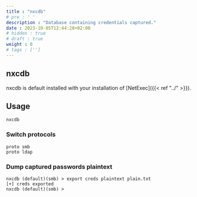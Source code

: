 ```yaml
---
title : "nxcdb"
# pre : ' '
description : "Database containing credentials captured."
date : 2023-10-05T12:44:28+02:00
# hidden : true
# draft : true
weight : 0
# tags : ['']
---
```


## nxcdb

nxcdb is default installed with your installation of [NetExec]({{< ref "../" >}}).

## Usage

```plain
nxcdb
```

### Switch protocols

```plain
proto smb
proto ldap
```

### Dump captured passwords plaintext

```plain
nxcdb (default)(smb) > export creds plaintext plain.txt
[+] creds exported
nxcdb (default)(smb) >
```
